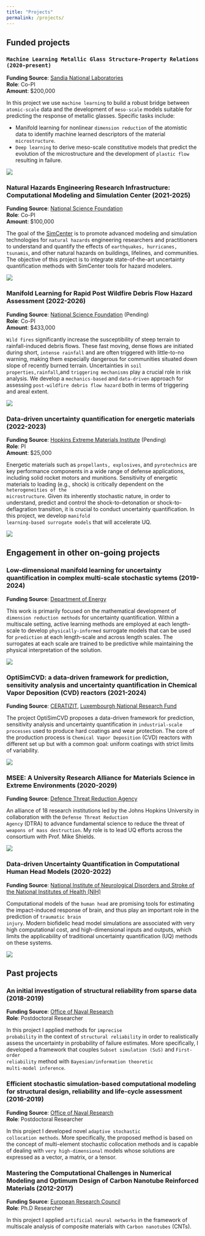 ```yaml
---
title: "Projects"
permalink: /projects/
---
```


## Funded projects

<h3><code>Machine Learning Metallic Glass Structure-Property Relations (2020-present)</code></h3>

<strong>Funding Source</strong>: <a href="https://www.sandia.gov" target="_blank">Sandia National Laboratories</a><br>
<strong>Role</strong>: Co-PI<br>
<strong>Amount</strong>: $200,000<br>

In this project we use <code>machine learning</code> to build a robust bridge between <code>atomic-scale</code> data and the development of <code>meso-scale</code> models suitable for predicting the response of metallic glasses. Specific tasks include: 

* Manifold learning for nonlinear <code>dimension reduction</code> of the atomistic data to identify machine learned descriptors of the material <code>microstructure</code>.
* <code>Deep learning</code> to derive meso-scale constitutive models that predict the evolution of the microstructure and the development of <code>plastic flow</code> resulting in failure.

<img src="{{ site.url }}{{ site.baseurl }}/assets/images/SandiaProject.png"/>

<h3>Natural Hazards Engineering Research Infrastructure: Computational Modeling and Simulation Center (2021-2025)</h3>

<strong>Funding Source</strong>: <a href="https://www.nsf.gov" target="_blank">National Science Foundation</a><br>
<strong>Role</strong>: Co-PI<br>
<strong>Amount</strong>: $100,000<br>


The goal of the <a href="https://simcenter.designsafe-ci.org" target="_blank">SimCenter</a> is to promote advanced modeling and simulation technologies for <code>natural hazards</code> engineering researchers and practitioners to understand and quantify the effects of <code>earthquakes, hurricanes, tsunamis</code>, and other natural hazards on buildings, lifelines, and communities. The objective of this project is to integrate state-of-the-art uncertainty quantification methods with SimCenter tools for hazard modelers. 

<img src="{{ site.url }}{{ site.baseurl }}/assets/images/SimCenter.png"/>


<h3>Manifold Learning for Rapid Post Wildfire Debris Flow Hazard Assessment (2022-2026)</h3>

 <strong>Funding Source</strong>: <a href="https://www.nsf.gov" target="_blank">National Science Foundation</a> (Pending)<br>
  <strong>Role</strong>: Co-PI<br>
 <strong>Amount</strong>: $433,000<br>

<code>Wild fires</code> significantly increase the susceptibility of steep terrain to rainfall-induced debris flows. These fast moving, dense flows are initiated during short, <code>intense rainfall</code> and are often triggered with little-to-no warning, making them especially dangerous for communities situated down slope of recently burned terrain. Uncertainties in <code>soil properties,rainfall</code>,and <code>triggering mechanisms</code> play a crucial role in risk analysis. We develop a <code>mechanics-based</code> and <code>data-driven</code> approach for assessing <code>post-wildfire debris flow hazard</code> both in terms of triggering and areal extent.

<img src="{{ site.url }}{{ site.baseurl }}/assets/images/debris.png"/>


<h3>Data-driven uncertainty quantification for energetic materials (2022-2023)</h3>


 <strong>Funding Source</strong>: <a href="https://hemi.jhu.edu" target="_blank">Hopkins Extreme Materials Institute</a> (Pending)<br>
  <strong>Role</strong>: PI<br>
 <strong>Amount</strong>: $25,000<br>

Energetic materials such as <code>propellants, explosives</code>, and <code>pyrotechnics</code> are key performance components in a wide range of defense applications, including solid rocket motors and munitions. Sensitivity of energetic materials to loading (e.g., shock) is critically dependent on the <code>heterogeneities of the microstructure</code>. Given its inherently stochastic nature, in order to understand, predict and control the shock-to-detonation or shock-to-deflagration transition, it is crucial to conduct uncertainty quantification. In this project, we develop <code>manifold learning-based surrogate models</code> that will accelerate UQ. 

<img src="{{ site.url }}{{ site.baseurl }}/assets/images/energetic.png"/>

## Engagement in other on-going projects

<h3>Low-dimensional manifold learning for uncertainty quantification in complex multi-scale stochastic sytems (2019-2024)</h3>

<strong>Funding Source</strong>: <a href="https://www.energy.gov" target="_blank">Department of Energy</a><br>

This work is primarily focused on the mathematical development of <code>dimension reduction methods</code> for uncertainty quantification. Within a multiscale setting, active learning methods are employed at each length-scale to develop <code>physically-informed</code> surrogate models that can be used for <code>prediction</code> at each length-scale and across length scales. The surrogates at each scale are trained to be predictive while maintaining the physical interpretation of the solution. 

<img src="{{ site.url }}{{ site.baseurl }}/assets/images/mPCE.png"/>

<h3>OptiSimCVD: a data-driven framework for prediction, sensitivity analysis and uncertainty quantification in Chemical Vapor Deposition (CVD) reactors (2021-2024)</h3>

<strong>Funding Source</strong>: <a href="https://www.ceratizit" target="_blank">CERATIZIT</a>, <a href="https://www.fnr.lu" target="_blank">Luxembourgh National Research Fund</a><br>

The project OptiSimCVD proposes a data-driven framework for prediction, sensitivity analysis and uncertainty quantification in <code>industrial-scale processes</code> used to produce hard coatings and wear protection. The core of the production process is <code>Chemical Vapor Deposition</code> (CVD) reactors with different set up but with a common goal: uniform coatings with strict limits of variability. 

<img src="{{ site.url }}{{ site.baseurl }}/assets/images/video.mov"/>

<h3>MSEE: A University Research Alliance for Materials Science in Extreme Environments (2020-2029)</h3>

<strong>Funding Source</strong>: <a href="https://www.dtra.mil" target="_blank">Defence Threat Reduction Agency</a><br>

An alliance of 18 research institutions led by the Johns Hopkins University in collaboration with the <code>Defense Threat Reduction Agency</code> (DTRA) to advance fundamental science to reduce the threat of <code>weapons of mass destruction</code>. My role is to lead UQ efforts across the consortium with Prof. Mike Shields. 

<img src="{{ site.url }}{{ site.baseurl }}/assets/images/MSEE.png"/>

<h3>Data-driven Uncertainty Quantification in Computational Human Head Models (2020-2022)</h3>

<strong>Funding Source</strong>: <a href="https://www.ninds.nih.gov" target="_blank">National Institute of Neurological Disorders and Stroke of the National Institutes of Health (NIH)</a><br>

Computational models of the <code>human head</code> are promising tools for estimating the impact-induced response of brain, and thus play an important role in the prediction of <code>traumatic brain injury</code>. Modern biofidelic head model simulations are associated with very high computational cost, and high-dimensional inputs and outputs, which limits the applicability of traditional uncertainty quantification (UQ) methods on these systems. 

<img src="{{ site.url }}{{ site.baseurl }}/assets/images/head1.png"/>

## Past projects

<div class="row align-items-end">
<h3>An initial investigation of structural reliability from sparse data (2018-2019)</h3>

<strong>Funding Source</strong>: <a href="https://www.onr.navy.mil/" target="_blank">Office of Naval Research</a><br>
<strong>Role</strong>: Postdoctoral Researcher<br>

In this project I applied methods for <code>imprecise probability</code> in the context of <code>structural reliability</code> in
order to realistically assess the uncertainty in probability of failure estimates. More specifically, I developed a framework that couples <code>Subset simulation (SuS)</code> and <code>First-order reliability</code> method with <code>Bayesian/information theoretic multi-model inference</code>.

<h3>Efficient stochastic simulation-based computational modeling for structural design, reliability and life-cycle assessment  (2016-2019)</h3>

<strong>Funding Source</strong>: <a href="https://www.onr.navy.mil/" target="_blank">Office of Naval Research</a><br>
<strong>Role</strong>: Postdoctoral Researcher

In this project I developed novel <code>adaptive stochastic collocation methods</code>. More specifically, the proposed method is based on the concept of multi-element stochastic collocation methods and is capable of dealing with <code>very high-dimensional</code> models whose solutions are expressed as a vector, a matrix, or a tensor. 


<h3>Mastering the Computational Challenges in Numerical
Modeling and Optimum Design of Carbon Nanotube Reinforced Materials (2012-2017)</h3>

<strong>Funding Source</strong>: <a href="https://erc.europa.eu/funding/advanced-grants" target="_blank">European Research Council</a><br>
<strong>Role</strong>: Ph.D Researcher<br>

In this project I applied <code>artificial neural networks</code> in the framework of multiscale analysis of composite materials with <code>Carbon nanotubes</code> (CNTs). 

